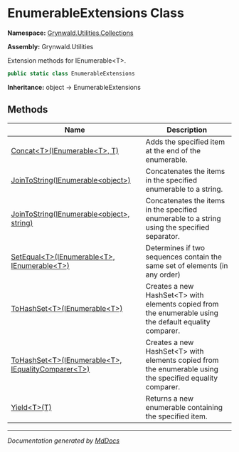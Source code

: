 ﻿# EnumerableExtensions Class

**Namespace:** [Grynwald.Utilities.Collections](../index.md)

**Assembly:** Grynwald.Utilities

Extension methods for IEnumerable\<T\>.

```csharp
public static class EnumerableExtensions
```

**Inheritance:** object → EnumerableExtensions

## Methods

| Name                                                                                                                       | Description                                                                                                |
| -------------------------------------------------------------------------------------------------------------------------- | ---------------------------------------------------------------------------------------------------------- |
| [Concat\<T\>(IEnumerable\<T\>, T)](methods/Concat.md)                                                                      | Adds the specified item at the end of the enumerable.                                                      |
| [JoinToString(IEnumerable\<object\>)](methods/JoinToString.md#jointostringienumerableobject)                               | Concatenates the items in the specified enumerable to a string.                                            |
| [JoinToString(IEnumerable\<object\>, string)](methods/JoinToString.md#jointostringienumerableobject-string)                | Concatenates the items in the specified enumerable to a string using the specified separator.              |
| [SetEqual\<T\>(IEnumerable\<T\>, IEnumerable\<T\>)](methods/SetEqual.md)                                                   | Determines if two sequences contain the same set of elements (in any order)                                |
| [ToHashSet\<T\>(IEnumerable\<T\>)](methods/ToHashSet.md#tohashsettienumerablet)                                            | Creates a new HashSet\<T\> with elements copied from the enumerable using the default equality comparer.   |
| [ToHashSet\<T\>(IEnumerable\<T\>, IEqualityComparer\<T\>)](methods/ToHashSet.md#tohashsettienumerablet-iequalitycomparert) | Creates a new HashSet\<T\> with elements copied from the enumerable using the specified equality comparer. |
| [Yield\<T\>(T)](methods/Yield.md)                                                                                          | Returns a new enumerable containing the specified item.                                                    |

___

*Documentation generated by [MdDocs](https://github.com/ap0llo/mddocs)*
